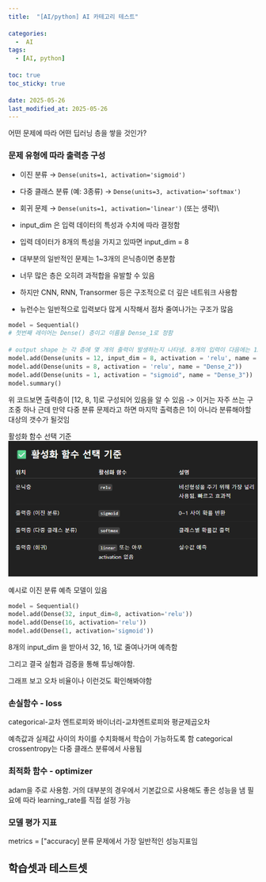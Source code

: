 ```yaml
---
title:  "[AI/python] AI 카테고리 테스트" 

categories:
  -  AI
tags:
  - [AI, python]

toc: true
toc_sticky: true

date: 2025-05-26
last_modified_at: 2025-05-26
---
```

어떤 문제에 따라 어떤 딥러닝 층을 쌓을 것인가?
### 문제 유형에 따라 출력층 구성

- 이진 분류 → `Dense(units=1, activation='sigmoid')`
- 다중 클래스 분류 (예: 3종류) → `Dense(units=3, activation='softmax')`
- 회귀 문제 → `Dense(units=1, activation='linear')` (또는 생략)\
- input_dim 은 입력 데이터의 특성과 수치에 따라 결정함
- 입력 데이터가 8개의 특성을 가지고 있따면 input_dim = 8

- 대부분의 일반적인 문제는 1~3개의 은닉층이면 충분함
- 너무 많은 층은 오히려 과적합을 유발할 수 있음
- 하지만 CNN, RNN, Transormer 등은 구조적으로 더 깊은 네트워크 사용함

- 뉴런수는 일반적으로 입력보다 많게 시작해서 점차 줄여나가는 구조가 많음
```python
model = Sequential()
# 첫번째 레이어는 Dense() 층이고 이름을 Dense_1로 정함

# output shape 는 각 층에 몇 개의 출력이 발생하는지 나타냄. 8개의 입력이 다음에는 12개, 다음에는 8개 그다음 출력은 1개 이렇게 됨
model.add(Dense(units = 12, input_dim = 8, activation = 'relu', name ='Dense_1'))
model.add(Dense(units = 8, activation = 'relu', name = "Dense_2"))
model.add(Dense(units = 1, activation = "sigmoid", name = "Dense_3"))
model.summary()
```

위 코드보면 출력층이 [12, 8, 1]로 구성되어 있음을 알 수 있음 -> 이거는 자주 쓰는 구조중 하나
근데 만약 다중 분류 문제라고 하면 마지막 출력층은 1이 아니라 분류해야할 대상의 갯수가 될것임


활성화 함수 선택 기준
![](/images/Pasted%20image%2020250526142647.png)

예시로 이진 분류 예측 모델이 있음
```python
model = Sequential()
model.add(Dense(32, input_dim=8, activation='relu'))
model.add(Dense(16, activation='relu'))
model.add(Dense(1, activation='sigmoid'))
```

8개의 input_dim 을 받아서 32, 16, 1로 줄여나가며 예측함

그리고 결국 실험과 검증을 통해 튜닝해야함.

그래프 보고 오차 비율이나 이런것도 확인해봐야함

### 손실함수 - loss

categorical-교차 엔트로피와 바이너리-교챠엔트로피와 평균제곱오차

예측값과 실제값 사이의 차이를 수치화해서 학습이 가능하도록 함
categorical crossentropy는 다중 클래스 분류에서 사용됨

### 최적화 함수 - optimizer

adam을 주로 사용함. 거의 대부분의 경우에서 기본값으로 사용해도 좋은 성능을 냄
필요에 따라 learning_rate를 직접 설정 가능

### 모델 평가 지표
metrics = ["accuracy]
분류 문제에서 가장 일반적인 성능지표임



## 학습셋과 테스트셋